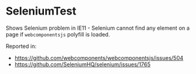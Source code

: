 # SeleniumTest
Shows Selenium problem in IE11 - Selenium cannot find any element on a page if `webcomponentsjs` polyfill is loaded.

Reported in:

- https://github.com/webcomponents/webcomponentsjs/issues/504
- https://github.com/SeleniumHQ/selenium/issues/1765
